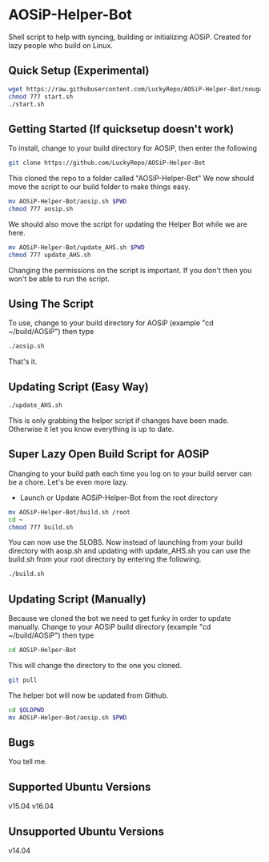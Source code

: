 # AOSiP-Helper-Bot
Shell script to help with syncing, building or initializing AOSiP. Created for lazy people who build on Linux.

Quick Setup (Experimental)
---------------
```bash
wget https://raw.githubusercontent.com/LuckyRepo/AOSiP-Helper-Bot/nougat-mr2/start.sh
chmod 777 start.sh
./start.sh
```

Getting Started (If quicksetup doesn't work)
---------------
To install, change to your build directory for AOSiP, then enter the following
```bash
git clone https://github.com/LuckyRepo/AOSiP-Helper-Bot
```
This cloned the repo to a folder called "AOSiP-Helper-Bot"
We now should move the script to our build folder to make things easy.
```bash
mv AOSiP-Helper-Bot/aosip.sh $PWD
chmod 777 aosip.sh
```
We should also move the script for updating the Helper Bot while we are here.
```bash
mv AOSiP-Helper-Bot/update_AHS.sh $PWD
chmod 777 update_AHS.sh
```

Changing the permissions on the script is important. If you don't then you won't be able to run the script.

Using The Script
---------------
To use, change to your build directory for AOSiP (example "cd ~/build/AOSiP") then type
```bash
./aosip.sh
```

That's it.

Updating Script (Easy Way)
---------------
```bash
./update_AHS.sh
```
This is only grabbing the helper script if changes have been made. Otherwise it let you know everything is up to date.

Super Lazy Open Build Script for AOSiP
---------------
Changing to your build path each time you log on to your build server can be a chore. Let's be even more lazy.
- Launch or Update AOSiP-Helper-Bot from the root directory

```bash
mv AOSiP-Helper-Bot/build.sh /root
cd ~
chmod 777 build.sh
```

You can now use the SLOBS. Now instead of launching from your build directory with aosp.sh and updating with update_AHS.sh you can use the build.sh from your root directory by entering the following.

```bash
./build.sh
```


Updating Script (Manually)
---------------

Because we cloned the bot we need to get funky in order to update manually.
Change to your AOSiP build directory (example "cd ~/build/AOSiP") then type
```bash
cd AOSiP-Helper-Bot
```
This will change the directory to the one you cloned.
```bash
git pull
```
The helper bot will now be updated from Github.
```bash
cd $OLDPWD
mv AOSiP-Helper-Bot/aosip.sh $PWD
```

Bugs
---------------
You tell me.

Supported Ubuntu Versions
---------------
v15.04
v16.04

Unsupported Ubuntu Versions
---------------
v14.04
